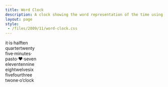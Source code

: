 ```yaml
---
title: Word Clock
description: A clock showing the word representation of the time using CSS and JavaScript.
layout: page
style:
 - /files/2009/11/word-clock.css
---
```


<div id="clock">
<span class="it">it</span>·<span class="is">is</span>·<span class="half">h<span class="quarter">a</span>lf</span><span class="n10from">ten</span><br>
<span class="quarter">quarter</span><span class="n20from n25from">twenty</span><br>
<span class="n25from n5from">five</span>·<span class="minutes">minutes</span>·<br>
<span class="half past">pas<span class="to">t</span></span><span class="to">o</span>·<span id="sec">♥</span>·<span class="n7">seven</span><br>
<span class="n11">eleven</span><span class="n10">ten</span><span class="n9">nine</span><br>
<span class="n8">eigh<span class="n12">t</span></span><span class="n12">welve</span><span class="n6">six</span><br>
<span class="n5">five</span><span class="n4">four</span><span class="n3">three</span><br>
<span class="n2">tw<span class="n1">o</span></span><span class="n1">ne</span>·<span class="oclock">o’clock</span>
</div>

<script nonce="" src="/files/2009/11/word-clock.js"></script>
